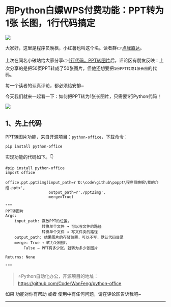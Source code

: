 # 用Python白嫖WPS付费功能：PPT转为 1张 长图，1行代码搞定

![](https://article-1300615378.cos.ap-nanjing.myqcloud.com/poppt/ppt2img-2/cover.jpg?q-sign-algorithm=sha1&q-ak=AKIDj3OAEuyi6x-Gg64IGfJSWmxsvglSwKk0Ez6-gv6l-R2HPf0hQgw0gu39-3roe7dV&q-sign-time=1686409748;1686413348&q-key-time=1686409748;1686413348&q-header-list=host&q-url-param-list=ci-process&q-signature=6567dba705aac061cb64584207134c2aaac520c3&x-cos-security-token=4pSLRb2s43lVKR15k7OU5j1SaTqr84qa87505965ca9391c1c017a0089371698bxTxnmYsxGbL2omBWefqpxKb5CB8HbIYRc7x071qoRSBdE5QgBJFr6RbiPIPX93aFLoer-Z1yp4Ijt2_JCsQbPGq-UMKWOFuOMEyx3QBVjEb5E64N4C0jtscIBjYqUqKAvPbZ0Bh8joFRE-58E3-Jea9Vew2xizTzbZYf0iG00aVqm-_IC-UqSdWbiZArdShV&ci-process=originImage)


大家好，这里是程序员晚枫，小红薯也叫这个名。读者群👉[点我直达](https://mp.weixin.qq.com/s/CadAaJUTUlXmTxJAjFUfPQ)。

上次在同名小破站给大家分享👉[1行代码，PPT转图片](https://mp.weixin.qq.com/s/KtxI8H0RVJEnYtB18T6XiQ)后，评论区有朋友反映：上次分享的是把50页PPT转成了50张图片，但他还想要把``1份PPT转成1张长图``的代码。

每一个读者的认真评论，都必须给安排~

今天我们就来一起看一下：如何把PPT转为1张长图片，只需要1行Python代码！


![](https://article-1300615378.cos.ap-nanjing.myqcloud.com/poppt/ppt2img-2/to1img.jpg?q-sign-algorithm=sha1&q-ak=AKID0SadTZ_7P3fg4F-1Q6bpDqL1ypVKPSCYklPtlBLHgQuuugQsEpsmvtZYAVUlDMa5&q-sign-time=1686408657;1686412257&q-key-time=1686408657;1686412257&q-header-list=host&q-url-param-list=ci-process&q-signature=7e992916d3728213df5083abd0cee791a79a64b8&x-cos-security-token=4pSLRb2s43lVKR15k7OU5j1SaTqr84qa46ea21b577c789a51b18d5ec4c9fcfc5xTxnmYsxGbL2omBWefqpxAiehXAVfZ_YJEqVdULZsGKoHFUaq45gm2maX5LngABv3XOvmLUJW7UpoYfp800aaDbTXwF0Gn6S5Mvqjuso5_Y4YkNKsCJQ60yeLU-PnyVigwyIF9OTwHOH56kBvb9qWDWjJ420oxEtFpZrX40m8vIALAC0jV09fafQZXMr90fm&ci-process=originImage)

## 1、先上代码

PPT转图片功能，来自开源项目：``python-office``，下载命令：

```python
pip install python-office
```
实现功能的代码如下。👇
```
#pip install python-office
import office

office.ppt.ppt2img(input_path=r'D:\code\github\poppt\程序员晚枫\我的介绍.pptx',
                   output_path=r'./ppt2img',
                   merge=True)

"""
PPT转图片
Args:
    input_path: 存放PPT的位置，
                转换单个文件 → 可以写文件的路径
                转换单个文件 → 写文件夹的路径
    output_path: 结果图片的存储位置，可以不写，默认代码目录
    merge: True → 转为1张图片
        False → PPT有多少张，就转为多少张图片

Returns: None

"""
```




> ⭐Python自动化办公，开源项目的地址：https://github.com/CoderWanFeng/python-office


如果 功能对你有帮助 或者 使用中有任何问题，请在评论区告诉我吧~

---





